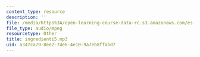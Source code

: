 ```yaml
---
content_type: resource
description: ''
file: /media/https%3A/open-learning-course-data-rc.s3.amazonaws.com/es-s41-speak-italian-with-your-mouth-full-spring-2012/a347ca798ee274e64e109a7eb8ffabd7_ingredienti5.mp3
file_type: audio/mpeg
resourcetype: Other
title: ingredienti5.mp3
uid: a347ca79-8ee2-74e6-4e10-9a7eb8ffabd7
---
```

